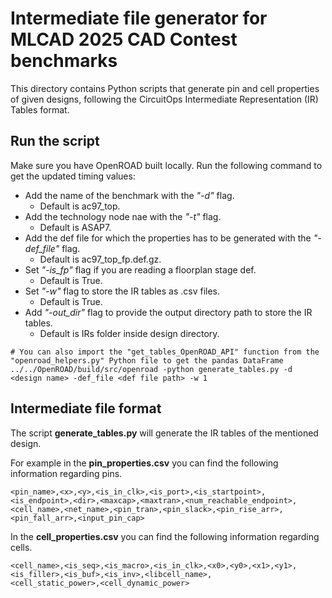 # Intermediate file generator for MLCAD 2025 CAD Contest benchmarks
This directory contains Python scripts that generate pin and cell properties of given designs, following the CircuitOps Intermediate Representation (IR) Tables format.

## Run the script
Make sure you have OpenROAD built locally. Run the following command to get the updated timing values:
- Add the name of the benchmark with the <i>"-d"</i> flag.
  - Default is ac97_top.
- Add the technology node nae with the <i>"-t"</i> flag.
  - Default is ASAP7.
- Add the def file for which the properties has to be generated with the <i>"-def_file"</i> flag.
  - Default is ac97_top_fp.def.gz.
- Set <i>"-is_fp"</i> flag if you are reading a floorplan stage def.
  - Default is True.
- Set <i>"-w"</i> flag to store the IR tables as .csv files.
  - Default is True.
- Add <i>"-out_dir"</i> flag to provide the output directory path to store the IR tables.
  - Default is IRs folder inside design directory.

```
# You can also import the "get_tables_OpenROAD_API" function from the "openroad_helpers.py" Python file to get the pandas DataFrame
../../OpenROAD/build/src/openroad -python generate_tables.py -d <design name> -def_file <def file path> -w 1 
```

## Intermediate file format
The script <b>generate_tables.py</b> will generate the IR tables of the mentioned design.

For example in the <b>pin_properties.csv</b> you can find the following information regarding pins. 
```
<pin_name>,<x>,<y>,<is_in_clk>,<is_port>,<is_startpoint>,<is_endpoint>,<dir>,<maxcap>,<maxtran>,<num_reachable_endpoint>,
<cell_name>,<net_name>,<pin_tran>,<pin_slack>,<pin_rise_arr>,<pin_fall_arr>,<input_pin_cap>
```
In the <b>cell_properties.csv</b> you can find the following information regarding cells.
```
<cell_name>,<is_seq>,<is_macro>,<is_in_clk>,<x0>,<y0>,<x1>,<y1>,<is_filler>,<is_buf>,<is_inv>,<libcell_name>,
<cell_static_power>,<cell_dynamic_power>
```
